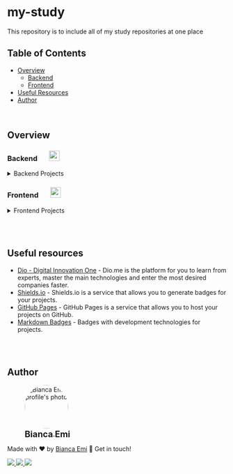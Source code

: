 # my-study
This repository is to include all of my study repositories at one place

## Table of Contents
- [Overview](#overview)
    - [Backend](#backend)
    - [Frontend](#frontend)
- [Useful Resources](#useful-resources)
- [Author](#author)

<br>

## Overview

### <b id="backend">Backend</b>  &nbsp; &nbsp; &nbsp; <img src="https://img.shields.io/github/directory-file-count/bemibrando/website-study/backend?style=for-the-badge&type=dir" height="24px">
<details>
<summary>Backend Projects</summary>
<br />

- [Backend](/backend)

    - [Microservice Authentication](/backend/ms-authentication) &nbsp; <img src="https://img.shields.io/badge/status-done-green?style=for-the-badge" height="24px"> &nbsp; &nbsp; &nbsp; &nbsp; 
    <img src="https://img.shields.io/badge/node.js-6DA55F?style=for-the-badge&logo=node.js&logoColor=white" height="24px"/>
    <img src="https://img.shields.io/badge/typescript-%23007ACC.svg?style=for-the-badge&logo=typescript&logoColor=white" height="24px" />
    <img src="https://img.shields.io/badge/postgres-%23316192.svg?style=for-the-badge&logo=postgresql&logoColor=white" height="24px" />
        - Create an Authentication Microservice that will be able to compose your toolbox and be very useful in your day to day.
    
    - [Band API](/backend/band-api) &nbsp; <img src="https://img.shields.io/badge/status-done-green?style=for-the-badge" height="24px">
        &nbsp; &nbsp; &nbsp; &nbsp; 
        <img src="https://img.shields.io/badge/php-%23777BB4.svg?style=for-the-badge&logo=php&logoColor=white" height="24px" /> 
        <img src="https://img.shields.io/badge/laravel-%23FF2D20.svg?style=for-the-badge&logo=laravel&logoColor=white" height="24px" />
        - Create an API that will be able to add a new band (only validate, this API doesn't record) and return all bands, bands by ID and bands by genre.
    
    - [Sign In - Laravel](/backend/signin-laravel) &nbsp; <img src="https://img.shields.io/badge/status-In Progress-yellow?style=for-the-badge" height="24px"> &nbsp; &nbsp; &nbsp; &nbsp; 
    <img src="https://img.shields.io/badge/php-%23777BB4.svg?style=for-the-badge&logo=php&logoColor=white" height="24px" />
    <img src="https://img.shields.io/badge/laravel-%23FF2D20.svg?style=for-the-badge&logo=laravel&logoColor=white" height="24px" />
        - Create a SignIn/LogIn system using PHP & Laravel
</details>

### <b id="frontend">Frontend</b> &nbsp; &nbsp; &nbsp; <img src="https://img.shields.io/github/directory-file-count/bemibrando/website-study/frontend?style=for-the-badge&type=dir" height="24px">

<details>
<summary>Frontend Projects</summary>
<br>

- [Front-end](/frontend)

    - [Flex-Turmismo](/frontend/flex-turismo) &nbsp; <img src="https://img.shields.io/badge/status-done-green?style=for-the-badge" height="24px"> &nbsp; &nbsp; &nbsp; &nbsp; 
<img src="https://img.shields.io/badge/html5-%23E34F26.svg?style=for-the-badge&logo=html5&logoColor=white" height="24px"/>
<img src="https://img.shields.io/badge/css3-%231572B6.svg?style=for-the-badge&logo=css3&logoColor=white" height="24px" />
        - The project goals was develop a landing page using the knowledge about HTML markups and Flexbox earned with the section "HTML/CSS3" from the course.

    - [Rebuild Instagram home](/frontend/re-insta-home) &nbsp; <img src="https://img.shields.io/badge/status-done-green?style=for-the-badge" height="24px"> &nbsp; &nbsp; &nbsp; &nbsp; 
<img src="https://img.shields.io/badge/html5-%23E34F26.svg?style=for-the-badge&logo=html5&logoColor=white" height="24px"/>
<img src="https://img.shields.io/badge/css3-%231572B6.svg?style=for-the-badge&logo=css3&logoColor=white" height="24px" />
        - The challenge was to build a project using a instagram page that was availiable to me.

    - [CSS landing Page](/frontend/trilha-css-landing-page) &nbsp; <img src="https://img.shields.io/badge/status-done-green?style=for-the-badge" height="24px"> &nbsp; &nbsp; &nbsp; &nbsp; 
<img src="https://img.shields.io/badge/html5-%23E34F26.svg?style=for-the-badge&logo=html5&logoColor=white" height="24px"/>
<img src="https://img.shields.io/badge/css3-%231572B6.svg?style=for-the-badge&logo=css3&logoColor=white" height="24px" />
        - Build a webpage similar to an image was provided to me using HTML and CSS only. 


    - [Rebuild Dio Webpage](/frontend/dio-webpage/) &nbsp; <img src="https://img.shields.io/badge/status-done-green?style=for-the-badge" height="24px"> &nbsp; &nbsp; &nbsp; &nbsp; 
<img src="https://img.shields.io/badge/html5-%23E34F26.svg?style=for-the-badge&logo=html5&logoColor=white" height="24px"/>
<img src="https://img.shields.io/badge/css3-%231572B6.svg?style=for-the-badge&logo=css3&logoColor=white" height="24px" />
<img src="https://img.shields.io/badge/react-%2320232a.svg?style=for-the-badge&logo=react&logoColor=%2361DAFB" height="24px" />
        - Develop 3 webpages (homepage, login and feedpage) using ReactJs (authentication not required)

</details>

<br /><br />

## Useful resources

- [Dio - Digital Innovation One](https://www.dio.me/en) - Dio.me is the platform for you to learn from experts, master the main technologies and enter the most desired companies faster.
- [Shields.io](https://shields.io/) - Shields.io is a service that allows you to generate badges for your projects.
- [GitHub Pages](https://pages.github.com/) - GitHub Pages is a service that allows you to host your projects on GitHub.
- [Markdown Badges](https://github.com/Ileriayo/markdown-badges) - Badges with development technologies for projects.

<br /><br />

## Author
<div sytle="display: inline-block;">
    <figure>
        <a href="https://github.com/bemibrando" target="_blank">
            <img style="border-radius: 50%;" src="https://avatars.githubusercontent.com/u/102377919?v=4" width="100px" alt="Bianca Emi profile's photo"> <br />
            <sub style="text-align: center; font-size: 1.4em;"><b>Bianca Emi</b></sub>
        </a>
    </figure>
    <p>Made with ♥ by <a href="https://github.com/bemibrando" target="_blank">Bianca Emi</a> 👋 Get in touch!</p>
    <div align="start">
        <a href="https://www.linkedin.com/in/bianca-emi/" target="_blank">
            <img src="https://img.shields.io/badge/LinkedIn-0077B5?style=for-the-badge&logo=linkedin&logoColor=white">
        </a>   
        <a href="https://twitter.com/bemibrando" target="_blank">
            <img src="https://img.shields.io/badge/Twitter-1DA1F2?style=for-the-badge&logo=twitter&logoColor=white">
        </a>   
        <a href="mailto: bemi.brando@outlook.com">
            <img src="https://img.shields.io/badge/bemi.brando@outlook.com-0078D4?style=for-the-badge&logo=microsoft-outlook&logoColor=white">
        </a><br/>
    </div>
</div>